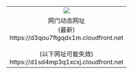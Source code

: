 ﻿<table>
  <tr></tr>
  <tr><td colspan=2 align=center><img src="https://d3qou7ftgqdx1m.cloudfront.net/Up/oGate.jpg" /></td></tr>
  <tr><td colspan=2 align=center>网门动态网址<br/>(最新)
<br>https://d3qou7ftgqdx1m.cloudfront.net
<br/><br/>(以下网址可能失效)
<br>https://d1sd4mp3q1xcxj.cloudfront.net
    </td>
  </tr>
</table>
